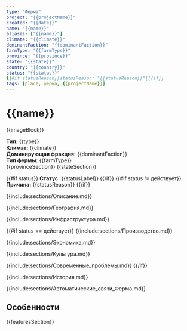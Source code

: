 ```yaml
---
type: "Ферма"
project: "{{projectName}}"
created: "{{date}}"
name: "{{name}}"
aliases: ["{{name}}"]
climate: "{{climate}}"
dominantFaction: "{{dominantFaction}}"
farmType: "{{farmType}}"
province: "{{province}}"
state: "{{state}}"
country: "{{country}}"
status: "{{status}}"
{{#if statusReason}}statusReason: "{{statusReason}}"{{/if}}
tags: [place, ферма, {{projectName}}]
---
```


# {{name}}

{{imageBlock}}

**Тип:** {{type}}  
**Климат:** {{climate}}  
**Доминирующая фракция:** {{dominantFaction}}  
**Тип фермы:** {{farmType}}  
{{provinceSection}}
{{stateSection}}

{{#if status}}
**Статус:** {{statusLabel}}
{{/if}}
{{#if status != действует}}
**Причина:** {{statusReason}}
{{/if}}

{{include:sections/Описание.md}}

{{include:sections/География.md}}

{{include:sections/Инфраструктура.md}}

{{#if status == действует}}
{{include:sections/Производство.md}}

{{include:sections/Экономика.md}}

{{include:sections/Культура.md}}

{{include:sections/Современные_проблемы.md}}
{{/if}}


{{include:sections/История.md}}

{{include:sections/Автоматические_связи_Ферма.md}}

## Особенности
{{featuresSection}}
